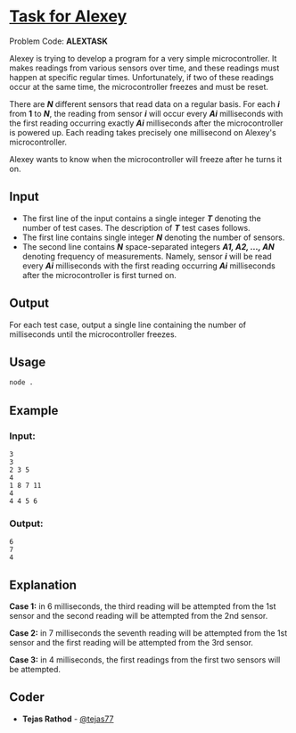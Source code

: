 
# [Task for Alexey](https://www.codechef.com/problems/ALEXTASK)
Problem Code: **ALEXTASK**

Alexey is trying to develop a program for a very simple microcontroller. It makes readings from various sensors over time, and these readings must happen at specific regular times. Unfortunately, if two of these readings occur at the same time, the microcontroller freezes and must be reset.

There are **_N_** different sensors that read data on a regular basis. For each **_i_** from **1** to **_N_**, the reading from sensor **_i_** will occur every **_Ai_** milliseconds with the first reading occurring exactly **_Ai_** milliseconds after the microcontroller is powered up. Each reading takes precisely one millisecond on Alexey's microcontroller.

Alexey wants to know when the microcontroller will freeze after he turns it on.

## Input

- The first line of the input contains a single integer **_T_** denoting the number of test cases. The description of **_T_** test cases follows.
- The first line contains single integer **_N_** denoting the number of sensors.
- The second line contains **_N_** space-separated integers **_A1, A2, ..., AN_** denoting frequency of measurements. Namely, sensor **_i_** will be read every **_Ai_** milliseconds with the first reading occurring **_Ai_** milliseconds after the microcontroller is first turned on.

## Output

For each test case, output a single line containing the number of milliseconds until the microcontroller freezes.

## Usage
```sh
node .
```
## Example
### Input:
```
3
3
2 3 5
4
1 8 7 11
4
4 4 5 6
```
### Output:
```
6
7
4
```
## Explanation

**Case 1:** in 6 milliseconds, the third reading will be attempted from the 1st sensor and the second reading will be attempted from the 2nd sensor.

**Case 2:** in 7 milliseconds the seventh reading will be attempted from the 1st sensor and the first reading will be attempted from the 3rd sensor.

**Case 3:** in 4 milliseconds, the first readings from the first two sensors will be attempted.

## Coder

* **Tejas Rathod** - [@tejas77](https://github.com/tejas77)
